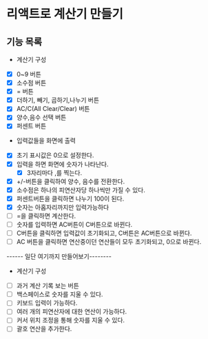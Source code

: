 # 리액트로 계산기 만들기

## 기능 목록

- 계산기 구성
- [x] 0~9 버튼
- [x] 소수점 버튼
- [x] = 버튼
- [x] 더하기, 빼기, 곱하기,나누기 버튼
- [x] AC/C(All Clear/Clear) 버튼
- [x] 양수,음수 선택 버튼
- [x] 퍼센트 버튼

- 입력값들을 화면에 출력
- [x] 초기 표시값은 0으로 설정한다.
- [x] 입력을 하면 화면에 숫자가 나타난다.
  - [x] 3자리마다 ,를 찍는다.
- [x] +/-버튼을 클릭하여 양수, 음수를 전환한다.
- [x] 소수점은 하나의 피연산자당 하나씩만 가질 수 있다.
- [x] 퍼센트버튼을 클릭하면 나누기 100이 된다.
- [x] 숫자는 아홉자리까지만 입력가능하다
- [ ] =을 클릭하면 계산한다.
- [ ] 숫자를 입력하면 AC버튼이 C버튼으로 바뀐다.
- [ ] C버튼을 클릭하면 입력값이 초기화되고, C버튼은 AC버튼으로 바뀐다.
- [ ] AC 버튼을 클릭하면 연산중이던 연산들이 모두 초기화되고, 0으로 바뀐다.

------ 일단 여기까지 만들어보기--------

- 계산기 구성
- [ ] 과거 계산 기록 보는 버튼
- [ ] 백스페이스로 숫자를 지울 수 있다.
- [ ] 키보드 입력이 가능하다.
- [ ] 여러 개의 피연산자에 대한 연산이 가능하다.
- [ ] 커서 위치 조정을 통해 숫자를 지울 수 있다.
- [ ] 괄호 연산을 추가한다.

